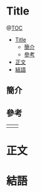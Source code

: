 # Title

@[TOC](文章目錄)

<!-- TOC -->

- [Title](#title)
    - [簡介](#簡介)
    - [參考](#參考)
- [正文](#正文)
- [結語](#結語)

<!-- /TOC -->

## 簡介

## 參考

<table>
    <tr>
        <td></td>
        <td><a href=""></a></td>
    </tr>
</table>

# 正文

# 結語
